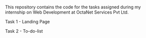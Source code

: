 This repository contains the code for the tasks assigned during my internship on Web Development at OctaNet Services Pvt Ltd.

Task 1 - Landing Page

Task 2 - To-do-list
